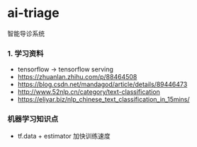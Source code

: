 # ai-triage
智能导诊系统

### 1. 学习资料
* tensorflow -> tensorflow serving
* https://zhuanlan.zhihu.com/p/88464508
* https://blog.csdn.net/mandagod/article/details/89446473
* http://www.52nlp.cn/category/text-classification
* https://eliyar.biz/nlp_chinese_text_classification_in_15mins/


### 机器学习知识点
* tf.data + estimator 加快训练速度
